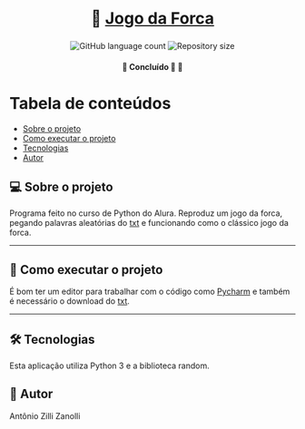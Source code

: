 <h1 align="center">
     🧩 <a href="#" alt="forca"> Jogo da Forca </a>
</h1>

<h3 align="center">

</h3>

<p align="center">
  <img alt="GitHub language count" src="https://img.shields.io/github/languages/count/antonioZZanolli/JogoForca?color=%2304D361">

  <img alt="Repository size" src="https://img.shields.io/github/repo-size/antonioZZanolli/JogoForca">
      
 
</p>

<h4 align="center">
	🚧   Concluído 🚀 🚧
</h4>

Tabela de conteúdos
=================
<!--ts-->
   * [Sobre o projeto](#-sobre-o-projeto)
   * [Como executar o projeto](#-como-executar-o-projeto)
   * [Tecnologias](#-tecnologias)
   * [Autor](#-autor)
<!--te-->


## 💻 Sobre o projeto
Programa feito no curso de Python do Alura. Reproduz um jogo da forca, pegando palavras aleatórias do [txt](https://github.com/AntonioZZanolli/JogoForca/blob/main/palavras.txt) e funcionando como o clássico jogo da forca.

---

## 🚀 Como executar o projeto
É bom ter um editor para trabalhar com o código como [Pycharm](https://www.jetbrains.com/pt-br/pycharm/download/#section=windows) e também é necessário o download do [txt](https://github.com/AntonioZZanolli/JogoForca/blob/main/palavras.txt).

---

## 🛠 Tecnologias
Esta aplicação utiliza Python 3 e a biblioteca random.

## 🦸 Autor
Antônio Zilli Zanolli

